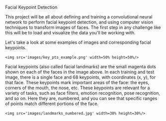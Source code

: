 Facial Keypoint Detection

This project will be all about defining and training a convolutional neural network to perform facial keypoint detection, and using computer vision techniques to transform images of faces. The first step in any challenge like this will be to load and visualize the data you'll be working with.

Let's take a look at some examples of images and corresponding facial keypoints.

	<img src='images/key_pts_example.png' width=50% height=50%/>


Facial keypoints (also called facial landmarks) are the small magenta dots shown on each of the faces in the image above. In each training and test image, there is a single face and 68 keypoints, with coordinates (x, y), for that face. These keypoints mark important areas of the face: the eyes, corners of the mouth, the nose, etc. These keypoints are relevant for a variety of tasks, such as face filters, emotion recognition, pose recognition, and so on. Here they are, numbered, and you can see that specific ranges of points match different portions of the face.

	<img src='images/landmarks_numbered.jpg' width=30% height=30%/>
